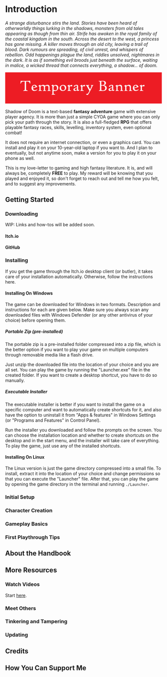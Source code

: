 # Introduction

_A strange disturbance stirs the land. Stories have been heard of otherworldly things lurking in the shadows, monsters from old tales appearing as though from thin air. Strife has awoken in the royal family of the coastal kingdom in the south. Across the desert to the west, a princess has gone missing. A killer moves through an old city, leaving a trail of blood. Dark rumours are spreading, of civil unrest, and whispers of rebellion. Odd happenings plague the land, riddles unsolved, nightmares in the dark. It is as if something evil broods just beneath the surface, waiting in malice, a wicked thread that connects everything, a shadow... of doom._

![banner](media/banner.png)

Shadow of Doom is a text-based **fantasy adventure** game with extensive player agency. It is more than just a simple CYOA game where you can only pick your path through the story. It is also a full-fledged **RPG** that offers playable fantasy races, skills, levelling, inventory system, even optional combat!

It does not require an internet connection, or even a graphics card. You can install and play it on your 10-year-old laptop if you want to. And I plan to eventually, but not anytime soon, make a version for you to play it on your phone as well.

This is my love-letter to gaming and high fantasy literature. It is, and will always be, completely **FREE** to play. My reward will be knowing that you played and enjoyed it, so don't forget to reach out and tell me how you felt, and to suggest any improvements.

## Getting Started

### Downloading

WIP: Links and how-tos will be added soon.

#### Itch.io

#### GitHub

### Installing

If you get the game through the Itch.io desktop client (or butler), it takes care of your installation automatically. Otherwise, follow the instructions here.

#### Installing On Windows

The game can be downloaded for Windows in two formats. Description and instructions for each are given below. Make sure you always scan any downloaded files with Windows Defender (or any other antivirus of your choice) before opening them.

##### Portable Zip (pre-installed)

The portable zip is a pre-installed folder compressed into a zip file, which is the better option if you want to play your game on multiple computers through removable media like a flash drive. 

Just unzip the downloaded file into the location of your choice and you are all set. You can play the game by running the "Launcher.exe" file in the created folder. If you want to create a desktop shortcut, you have to do so manually.

##### Executable Installer

The executable installer is better if you want to install the game on a specific computer and want to automatically create shortcuts for it, and also have the option to uninstall it from "Apps & features" in Windows Settings (or "Programs and Features" in Control Panel). 

Run the installer you downloaded and follow the prompts on the screen. You can choose the installation location and whether to create shortcuts on the desktop and in the start menu, and the installer will take care of everything. To play the game, just use any of the installed shortcuts.

#### Installing On Linux

The Linux version is just the game directory compressed into a small file. To install, extract it into the location of your choice and change permissions so that you can execute the "Launcher" file. After that, you can play the game by opening the game directory in the terminal and running `./Launcher`.

### Initial Setup

### Character Creation

### Gameplay Basics

### First Playthrough Tips

## About the Handbook

## More Resources

### Watch Videos

Start [here](https://youtube.com/playlist?list=PLlnbLhYdGinvZMR0VQSG5Zv-IIXZXDJlu&si=lSY72gupX4QU8ZS8).

### Meet Others

### Tinkering and Tampering

### Updating

## Credits

## How You Can Support Me
